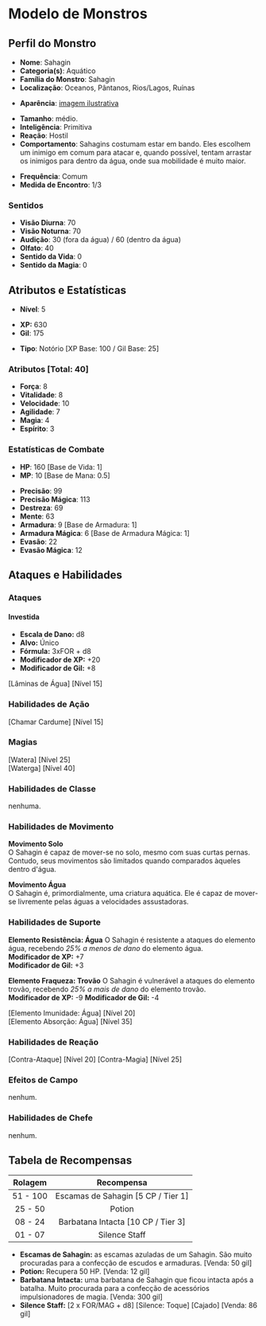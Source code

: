 # Modelo de Monstros

## Perfil do Monstro

- **Nome**: Sahagin
- **Categoria(s)**: Aquático
- **Família do Monstro**: Sahagin
- **Localização**: Oceanos, Pântanos, Rios/Lagos, Ruínas

* **Aparência**: [imagem ilustrativa](https://vignette4.wikia.nocookie.net/finalfantasy/images/3/3f/FFXIII_enemy_Sahagin.png/revision/latest?cb=20140221151539)

- **Tamanho**: médio.
- **Inteligência**: Primitiva
- **Reação**: Hostil
- **Comportamento**: Sahagins costumam estar em bando. Eles escolhem um inimigo em comum para atacar e, quando possível, tentam arrastar os inimigos para dentro da água, onde sua mobilidade é muito maior. 

* **Frequência**: Comum
* **Medida de Encontro**: 1/3

### Sentidos

- **Visão Diurna**: 70
- **Visão Noturna**: 70
- **Audição**: 30 (fora da água) / 60 (dentro da água)
- **Olfato**: 40
- **Sentido da Vida**: 0
- **Sentido da Magia**: 0

## Atributos e Estatísticas

* **Nível**: 5

- **XP:** 630
- **Gil**: 175

* **Tipo**: Notório [XP Base: 100 / Gil Base: 25]

### Atributos [Total: 40]

- **Força**: 8
- **Vitalidade**: 8
- **Velocidade**: 10
- **Agilidade**: 7
- **Magia**: 4
- **Espírito**: 3

### Estatísticas de Combate

- **HP**: 160 [Base de Vida: 1]
- **MP**: 10 [Base de Mana: 0.5]

* **Precisão**: 99
* **Precisão Mágica**: 113
* **Destreza**: 69
* **Mente**: 63
* **Armadura**: 9 [Base de Armadura: 1]
* **Armadura Mágica**: 6 [Base de Armadura Mágica: 1]
* **Evasão**: 22
* **Evasão Mágica**: 12

## Ataques e Habilidades

### Ataques

#### Investida

- **Escala de Dano:** d8  
- **Alvo:** Único  
- **Fórmula:** 3xFOR + d8  
- **Modificador de XP:** +20  
- **Modificador de Gil:** +8

[Lâminas de Água] [Nível 15]  
  
### Habilidades de Ação

[Chamar Cardume] [Nível 15]

### Magias

[Watera] [Nível 25]  
[Waterga] [Nível 40]

### Habilidades de Classe

nenhuma.

### Habilidades de Movimento

**Movimento Solo**  
O Sahagin é capaz de mover-se no solo, mesmo com suas curtas pernas. Contudo, seus movimentos são limitados quando comparados àqueles dentro d'água.

**Movimento Água**  
O Sahagin é, primordialmente, uma criatura aquática. Ele é capaz de mover-se livremente pelas águas a velocidades assustadoras.

### Habilidades de Suporte

**Elemento Resistência: Água**
O Sahagin é resistente a ataques do elemento água, recebendo *25% a menos de dano* do elemento água.  
**Modificador de XP:** +7  
**Modificador de Gil:** +3

**Elemento Fraqueza: Trovão**
O Sahagin é vulnerável a ataques do elemento trovão, recebendo *25% a mais de dano* do elemento trovão.  
**Modificador de XP:** -9
**Modificador de Gil:** -4

[Elemento Imunidade: Água] [Nível 20]  
[Elemento Absorção: Água] [Nível 35]

### Habilidades de Reação

[Contra-Ataque] [Nível 20]
[Contra-Magia] [Nível 25]

### Efeitos de Campo

nenhum.

### Habilidades de Chefe

nenhum.

## Tabela de Recompensas

| Rolagem   | Recompensa                         |
|:---------:|:----------------------------------:|
| 51 - 100  | Escamas de Sahagin [5 CP / Tier 1] |
| 25 - 50   | Potion                             |
| 08 - 24   | Barbatana Intacta [10 CP / Tier 3] |
| 01 - 07   | Silence Staff                      |

* **Escamas de Sahagin:** as escamas azuladas de um Sahagin. São muito procuradas para a confecção de escudos e armaduras. [Venda: 50 gil]
* **Potion:** Recupera 50 HP. [Venda: 12 gil]
* **Barbatana Intacta:** uma barbatana de Sahagin que ficou intacta após a batalha. Muito procurada para a confecção de acessórios impulsionadores de magia. [Venda: 300 gil]
* **Silence Staff:** [2 x FOR/MAG + d8] [Silence: Toque] [Cajado] [Venda: 86 gil]